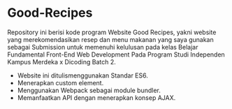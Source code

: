 # Good-Recipes

Repository ini berisi kode program Website Good Recipes, yakni website yang merekomendasikan resep dan menu makanan yang saya gunakan sebagai Submission untuk memenuhi kelulusan pada kelas Belajar Fundamental Front-End Web Development Pada Program Studi Independen Kampus Merdeka x Dicoding Batch 2. 

- Website ini ditulismenggunakan Standar ES6.
- Menerapkan custom element.
- Menggunakan Webpack sebagai module bundler.
- Memanfaatkan API dengan menerapkan konsep AJAX.
